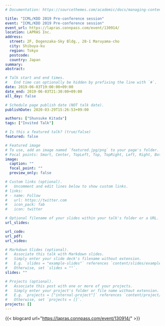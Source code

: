 ```yaml
---
# Documentation: https://sourcethemes.com/academic/docs/managing-content/

title: "ICML/KDD 2019 Pre-conference session"
event: "ICML/KDD 2019 Pre-conference session"
event_url: https://lapras.connpass.com/event/130914/
location: LAPRAS Inc.
address:
  street: 2F, Dogenzaka-Sky Bldg., 28-1 Maruyama-cho
  city: Shibuya-ku
  region: Tokyo
  postcode: 
  country: Japan
summary:
abstract:

# Talk start and end times.
#   End time can optionally be hidden by prefixing the line with `#`.
date: 2019-06-03T19:00:00+09:00
date_end: 2019-06-03T21:30:00+09:00
all_day: false

# Schedule page publish date (NOT talk date).
publishDate: 2020-03-29T15:26:53+09:00

authors: ["Shunsuke Kitada"]
tags: ["Invited Talk"]

# Is this a featured talk? (true/false)
featured: false

# Featured image
# To use, add an image named `featured.jpg/png` to your page's folder. 
# Focal points: Smart, Center, TopLeft, Top, TopRight, Left, Right, BottomLeft, Bottom, BottomRight.
image:
  caption: ""
  focal_point: ""
  preview_only: false

# Custom links (optional).
#   Uncomment and edit lines below to show custom links.
# links:
# - name: Follow
#   url: https://twitter.com
#   icon_pack: fab
#   icon: twitter

# Optional filename of your slides within your talk's folder or a URL.
url_slides:

url_code:
url_pdf:
url_video:

# Markdown Slides (optional).
#   Associate this talk with Markdown slides.
#   Simply enter your slide deck's filename without extension.
#   E.g. `slides = "example-slides"` references `content/slides/example-slides.md`.
#   Otherwise, set `slides = ""`.
slides: ""

# Projects (optional).
#   Associate this post with one or more of your projects.
#   Simply enter your project's folder or file name without extension.
#   E.g. `projects = ["internal-project"]` references `content/project/deep-learning/index.md`.
#   Otherwise, set `projects = []`.
projects: []
---
```


{{< blogcard url="https://lapras.connpass.com/event/130914/" >}}
